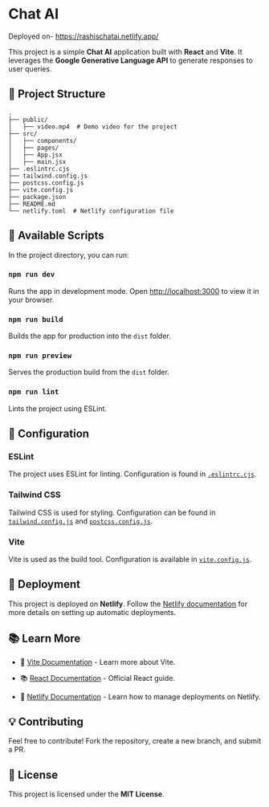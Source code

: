 # Chat AI
Deployed on- https://rashischatai.netlify.app/

This project is a simple **Chat AI** application built with **React** and **Vite**. It leverages the **Google Generative Language API** to generate responses to user queries.

## 🚀 Project Structure
```
.
├── public/
│   ├── video.mp4  # Demo video for the project
├── src/
│   ├── components/
│   ├── pages/
│   ├── App.jsx
│   ├── main.jsx
├── .eslintrc.cjs
├── tailwind.config.js
├── postcss.config.js
├── vite.config.js
├── package.json
├── README.md
└── netlify.toml  # Netlify configuration file
```

## 📜 Available Scripts

In the project directory, you can run:

### `npm run dev`
Runs the app in development mode. Open [http://localhost:3000](http://localhost:3000) to view it in your browser.

### `npm run build`
Builds the app for production into the `dist` folder.

### `npm run preview`
Serves the production build from the `dist` folder.

### `npm run lint`
Lints the project using ESLint.

## 🎨 Configuration

### **ESLint**
The project uses ESLint for linting. Configuration is found in [`.eslintrc.cjs`](.eslintrc.cjs).

### **Tailwind CSS**
Tailwind CSS is used for styling. Configuration can be found in [`tailwind.config.js`](tailwind.config.js) and [`postcss.config.js`](postcss.config.js).

### **Vite**
Vite is used as the build tool. Configuration is available in [`vite.config.js`](vite.config.js).

## 🚀 Deployment
This project is deployed on **Netlify**. Follow the [Netlify documentation](https://docs.netlify.com/) for more details on setting up automatic deployments.

## 📚 Learn More
- 📖 [Vite Documentation](https://vitejs.dev/guide/) - Learn more about Vite.

- 📚 [React Documentation](https://reactjs.org/) - Official React guide.
- 🚀 [Netlify Documentation](https://docs.netlify.com/) - Learn how to manage deployments on Netlify.

## 💡 Contributing

Feel free to contribute! Fork the repository, create a new branch, and submit a PR.

## 📜 License

This project is licensed under the **MIT License**.
